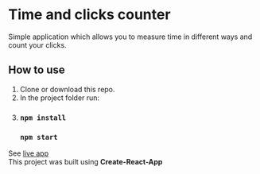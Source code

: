 # Time and clicks counter

Simple application which allows you to measure time in different ways and count your clicks.

## How to use

1. Clone or download this repo.
2. In the project folder run:
3.  ### ```npm install```
    ### ```npm start```


See [live app](https://mariuszx8.github.io/Counter/)\
This project was built using **Create-React-App**  